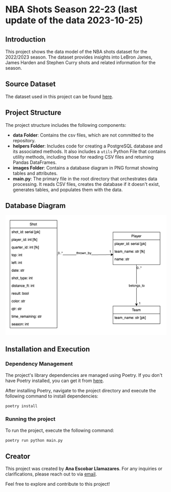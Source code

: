 # NBA Shots Season 22-23 (last update of the data 2023-10-25)

## Introduction
This project shows the data model of the NBA shots dataset for the 2022/2023 season. 
The dataset provides insights into LeBron James, James Harden and Stephen Curry shots and related information for the season.

## Source Dataset
The dataset used in this project can be found [here](https://www.kaggle.com/datasets/dhavalrupapara/nba-2023-player-shot-dataset/).

## Project Structure
The project structure includes the following components:

- **data Folder**: Contains the csv files, which are not committed to the repository.
- **helpers Folder**: Includes code for creating a PostgreSQL database and its associated methods. It also includes a 
`utils` Python File that contains utility methods, including those for reading CSV files and returning Pandas DataFrames.
- **images Folder**: Contains a database diagram in PNG format showing tables and attributes.
- **main.py**: The primary file in the root directory that orchestrates data processing. It reads CSV files, creates the database if it doesn't exist, generates tables, and populates them with the data.

## Database Diagram
![Database Diagram](images/diagram.png)

## Installation and Execution
### Dependency Management
The project's library dependencies are managed using Poetry. If you don't have Poetry installed, you can get it from [here](https://python-poetry.org/docs/#installation).

After installing Poetry, navigate to the project directory and execute the following command to install dependencies:
```bash
poetry install
```

### Running the project
To run the project, execute the following command:
```bash
poetry run python main.py
```

## Creator
This project was created by **Ana Escobar Llamazares**. 
For any inquiries or clarifications, please reach out to via [email](mailto:anaescobar@ana-escobar.com).

Feel free to explore and contribute to this project!
